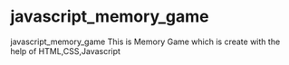 # javascript_memory_game
javascript_memory_game
This is Memory Game which is create with the help of HTML,CSS,Javascript
